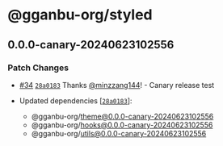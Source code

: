 # @gganbu-org/styled

## 0.0.0-canary-20240623102556

### Patch Changes

- [#34](https://github.com/gganbu-org/gganbu-ui/pull/34) [`28a0183`](https://github.com/gganbu-org/gganbu-ui/commit/28a01837467853dcf3815f6f39f7a2623e353420) Thanks [@minzzang144](https://github.com/minzzang144)! - Canary release test

- Updated dependencies [[`28a0183`](https://github.com/gganbu-org/gganbu-ui/commit/28a01837467853dcf3815f6f39f7a2623e353420)]:
  - @gganbu-org/theme@0.0.0-canary-20240623102556
  - @gganbu-org/hooks@0.0.0-canary-20240623102556
  - @gganbu-org/utils@0.0.0-canary-20240623102556
